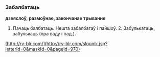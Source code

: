 ### Забалбатаць
**дзеяслоў, размоўнае, закончанае трыванне**

1. Пачаць балбатаць. Нешта забалбатаў і пайшоў. 2. Забулькатаць, забулькаць (пра ваду і пад.).

<a rel="author">[http://rv-blr.com/](http://rv-blr.com/slounik.jsp?letterId=0&maskId=0&pageId=970)</a>
